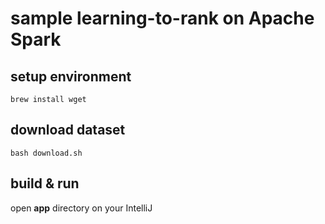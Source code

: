 # sample learning-to-rank on Apache Spark

## setup environment

```shell
brew install wget
```

## download dataset

```shell
bash download.sh
```

## build & run

open **app** directory on your IntelliJ
